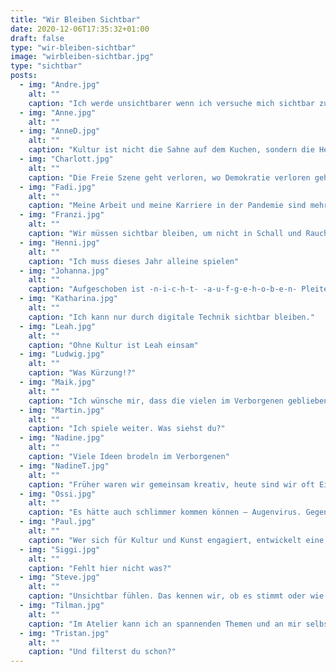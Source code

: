 ```yaml
---
title: "Wir Bleiben Sichtbar"
date: 2020-12-06T17:35:32+01:00
draft: false
type: "wir-bleiben-sichtbar"
image: "wirbleiben-sichtbar.jpg"
type: "sichtbar"
posts:
  - img: "Andre.jpg"
    alt: ""
    caption: "Ich werde unsichtbarer wenn ich versuche mich sichtbar zu machen"
  - img: "Anne.jpg"
    alt: ""
  - img: "AnneD.jpg"
    alt: ""
    caption: "Kultur ist nicht die Sahne auf dem Kuchen, sondern die Hefe im Brot"
  - img: "Charlott.jpg"
    alt: ""
    caption: "Die Freie Szene geht verloren, wo Demokratie verloren geht."
  - img: "Fadi.jpg"
    alt: ""
    caption: "Meine Arbeit und meine Karriere in der Pandemie sind mehr sichtbar geworden, doch trotzdem darf mein Engagement beim Theater nicht unsichtbar dadurch werden. Beide Bereiche sind wichtig für die Gesellschaft und beide müssen sichtbar bleiben!"
  - img: "Franzi.jpg"
    alt: ""
    caption: "Wir müssen sichtbar bleiben, um nicht in Schall und Rauch aufzugehen."
  - img: "Henni.jpg"
    alt: ""
    caption: "Ich muss dieses Jahr alleine spielen"
  - img: "Johanna.jpg"
    alt: ""
    caption: "Aufgeschoben ist -n-i-c-h-t- -a-u-f-g-e-h-o-b-e-n- Pleite!"
  - img: "Katharina.jpg"
    alt: ""
    caption: "Ich kann nur durch digitale Technik sichtbar bleiben."
  - img: "Leah.jpg"
    alt: ""
    caption: "Ohne Kultur ist Leah einsam"
  - img: "Ludwig.jpg"
    alt: ""
    caption: "Was Kürzung!?"
  - img: "Maik.jpg"
    alt: ""
    caption: "Ich wünsche mir, dass die vielen im Verborgenen gebliebenen Spielideen bald verwirklicht werden können."
  - img: "Martin.jpg"
    alt: ""
    caption: "Ich spiele weiter. Was siehst du?"
  - img: "Nadine.jpg"
    alt: ""
    caption: "Viele Ideen brodeln im Verborgenen"
  - img: "NadineT.jpg"
    alt: ""
    caption: "Früher waren wir gemeinsam kreativ, heute sind wir oft Einzelkämpfer"
  - img: "Ossi.jpg"
    alt: ""
    caption: "Es hätte auch schlimmer kommen können – Augenvirus. Gegen die Sichtbarwerdung der unteren Gesichtshälfte. Für die allgemeine Auslebung des Nase-Mundpräsentationsbedürfnisses"
  - img: "Paul.jpg"
    alt: ""
    caption: "Wer sich für Kultur und Kunst engagiert, entwickelt eine Immunität gegen krude Verschwörungstheorien und populistische Parolen.   Für kritische Kunst und demokratisches Werteverständnis: wir bleiben sichtbar!"
  - img: "Siggi.jpg"
    alt: ""
    caption: "Fehlt hier nicht was?"
  - img: "Steve.jpg"
    alt: ""
    caption: "Unsichtbar fühlen. Das kennen wir, ob es stimmt oder wie es stimmt, es stimmt in unserem Kopf.  Wenn wir nicht gehört werden, wenn wir sprechen; nicht gesehen, wenn wir die Augen schließen; nicht aufgerufen, wenn wir uns melden. Wer hat das Recht, mich aufzurufen? Mir zu sagen, dass ich sprechen darf?  \"Melde dich!, ich melde mich!, Du meldest mich?, Verrat!\" Puh, voll deeper Shit. Wir gehen zum Maskenball, tanzen verboten."
  - img: "Tilman.jpg"
    alt: ""
    caption: "Im Atelier kann ich an spannenden Themen und an mir selbst kreativ arbeiten. Durch die Krise ist das nur noch eingeschränkt möglich."
  - img: "Tristan.jpg"
    alt: ""
    caption: "Und filterst du schon?"
---
```


